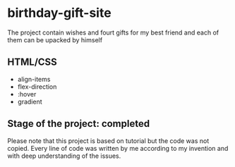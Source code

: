 # birthday-gift-site

The project contain wishes and fourt gifts for my best friend and each of them can be upacked by himself 

## HTML/CSS
- align-items
- flex-direction
- :hover
- gradient  

## Stage of the project: completed

Please note that this project is based on tutorial but the code was not copied. Every line of code was written by me according to my invention and with deep understanding of the issues.
